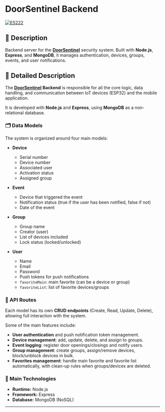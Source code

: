 # DoorSentinel Backend 

<a href="README_es.md"> <img src="https://img.shields.io/badge/ES-Versión en Español aquí-blue?style=for-the-badge" alt="ES222"> </a>

## 📝 Description  
Backend server for the **[DoorSentinel](https://github.com/TeurDev/DoorSentinel)** security system. Built with **Node.js**, **Express**, and **MongoDB**, it manages authentication, devices, groups, events, and user notifications.  


## 📖 Detailed Description  
The **[DoorSentinel](https://github.com/TeurDev/DoorSentinel) Backend** is responsible for all the core logic, data handling, and communication between IoT devices (ESP32) and the mobile application.  

It is developed with **Node.js** and **Express**, using **MongoDB** as a non-relational database.  

### 🗂️ Data Models
The system is organized around four main models:

- **Device**  
  - Serial number  
  - Device number  
  - Associated user  
  - Activation status  
  - Assigned group  

- **Event**  
  - Device that triggered the event  
  - Notification status (true if the user has been notified, false if not)  
  - Date of the event  

- **Group**  
  - Group name  
  - Creator (user)  
  - List of devices included  
  - Lock status (locked/unlocked)  

- **User**  
  - Name  
  - Email  
  - Password  
  - Push tokens for push notifications  
  - `favoriteMain`: main favorite (can be a device or group)  
  - `favoriteList`: list of favorite devices/groups  

### 🔄 API Routes  
Each model has its own **CRUD endpoints** (Create, Read, Update, Delete), allowing full interaction with the system.  

Some of the main features include:  
- **User authentication** and push notification token management.  
- **Device management**: add, update, delete, and assign to groups.  
- **Event logging**: register door openings/closings and notify users.  
- **Group management**: create groups, assign/remove devices, block/unblock devices in bulk.  
- **Favorites management**: handle main favorite and favorite list automatically, with clean-up rules when groups/devices are deleted.  

### 🔧 Main Technologies
- **Runtime:** Node.js  
- **Framework:** Express  
- **Database:** MongoDB (NoSQL)  

---
